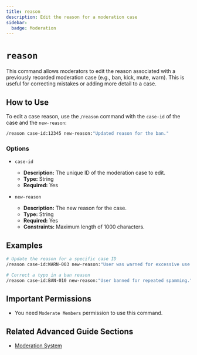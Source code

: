 ```yaml
---
title: reason
description: Edit the reason for a moderation case
sidebar:
  badge: Moderation
---
```


# `reason`

This command allows moderators to edit the reason associated with a previously recorded moderation case (e.g., ban, kick, mute, warn). This is useful for correcting mistakes or adding more detail to a case.

## How to Use

To edit a case reason, use the `/reason` command with the `case-id` of the case and the `new-reason`:

```sh
/reason case-id:12345 new-reason:"Updated reason for the ban."
```

### Options

*   `case-id`
    *   **Description:** The unique ID of the moderation case to edit.
    *   **Type:** String
    *   **Required:** Yes

*   `new-reason`
    *   **Description:** The new reason for the case.
    *   **Type:** String
    *   **Required:** Yes
    *   **Constraints:** Maximum length of 1000 characters.

## Examples

```sh
# Update the reason for a specific case ID
/reason case-id:WARN-003 new-reason:"User was warned for excessive use of profanity after multiple warnings."

# Correct a typo in a ban reason
/reason case-id:BAN-010 new-reason:"User banned for repeated spamming."
```

## Important Permissions

*   You need `Moderate Members` permission to use this command.

## Related Advanced Guide Sections

*   [Moderation System](/advanced-guide/moderation/modlog_documentation)
